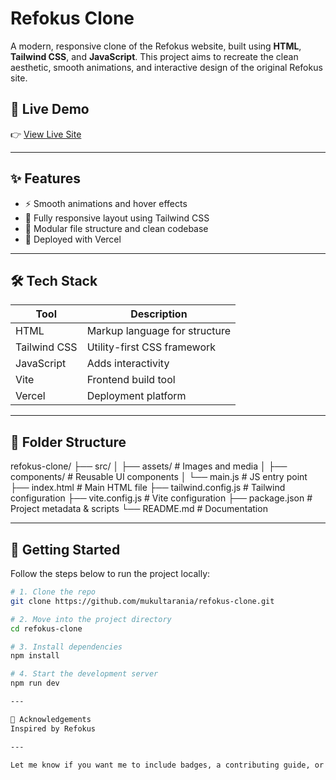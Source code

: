 # Refokus Clone

A modern, responsive clone of the Refokus website, built using **HTML**, **Tailwind CSS**, and **JavaScript**. This project aims to recreate the clean aesthetic, smooth animations, and interactive design of the original Refokus site.

## 🔗 Live Demo

👉 [View Live Site](https://refokus-inky.vercel.app)

---

## ✨ Features

- ⚡ Smooth animations and hover effects
- 📱 Fully responsive layout using Tailwind CSS
- 🔧 Modular file structure and clean codebase
- 🚀 Deployed with Vercel

---

## 🛠️ Tech Stack

| Tool         | Description                     |
|--------------|---------------------------------|
| HTML         | Markup language for structure   |
| Tailwind CSS | Utility-first CSS framework     |
| JavaScript   | Adds interactivity              |
| Vite         | Frontend build tool             |
| Vercel       | Deployment platform             |

---

## 📁 Folder Structure

refokus-clone/
├── src/
│ ├── assets/ # Images and media
│ ├── components/ # Reusable UI components
│ └── main.js # JS entry point
├── index.html # Main HTML file
├── tailwind.config.js # Tailwind configuration
├── vite.config.js # Vite configuration
├── package.json # Project metadata & scripts
└── README.md # Documentation


---

## 🚀 Getting Started

Follow the steps below to run the project locally:

```bash
# 1. Clone the repo
git clone https://github.com/mukultarania/refokus-clone.git

# 2. Move into the project directory
cd refokus-clone

# 3. Install dependencies
npm install

# 4. Start the development server
npm run dev

---

🙌 Acknowledgements
Inspired by Refokus

---

Let me know if you want me to include badges, a contributing guide, or installation via Yarn.

